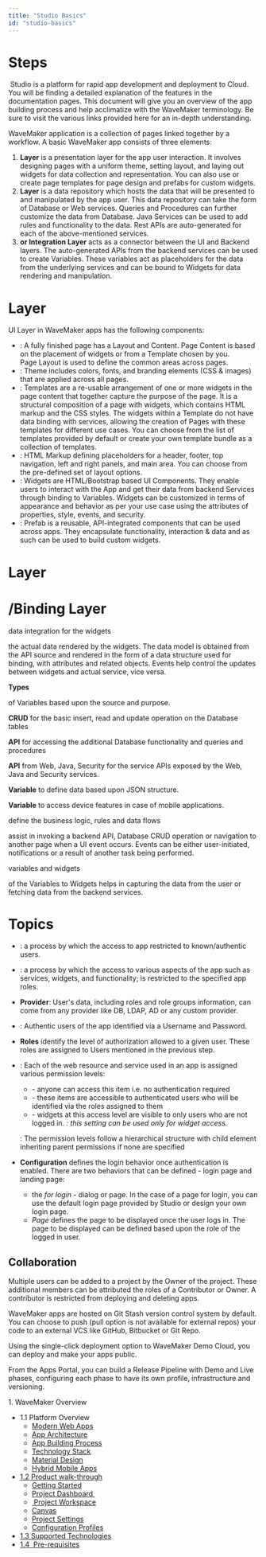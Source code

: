 ```yaml
---
title: "Studio Basics"
id: "studio-basics"
---
```


# Steps

 Studio is a platform for rapid app development and deployment to Cloud. You will be finding a detailed explanation of the features in the documentation pages. This document will give you an overview of the app building process and help acclimatize with the WaveMaker terminology. Be sure to visit the various links provided here for an in-depth understanding.

WaveMaker application is a collection of pages linked together by a workflow. A basic WaveMaker app consists of three elements:

1. **Layer** is a presentation layer for the app user interaction. It involves designing pages with a uniform theme, setting layout, and laying out widgets for data collection and representation. You can also use or create page templates for page design and prefabs for custom widgets.
2. **Layer** is a data repository which hosts the data that will be presented to and manipulated by the app user. This data repository can take the form of Database or Web services. Queries and Procedures can further customize the data from Database. Java Services can be used to add rules and functionality to the data. Rest APIs are auto-generated for each of the above-mentioned services.
3. **or Integration Layer** acts as a connector between the UI and Backend layers. The auto-generated APIs from the backend services can be used to create Variables. These variables act as placeholders for the data from the underlying services and can be bound to Widgets for data rendering and manipulation.

# Layer

UI Layer in WaveMaker apps has the following components:

- : A fully finished page has a Layout and Content. Page Content is based on the placement of widgets or from a Template chosen by you. Page Layout is used to define the common areas across pages.
- : Theme includes colors, fonts, and branding elements (CSS & images) that are applied across all pages.
- : Templates are a re-usable arrangement of one or more widgets in the page content that together capture the purpose of the page. It is a structural composition of a page with widgets, which contains HTML markup and the CSS styles. The widgets within a Template do not have data binding with services, allowing the creation of Pages with these templates for different use cases. You can choose from the list of templates provided by default or create your own template bundle as a collection of templates.
- : HTML Markup defining placeholders for a header, footer, top navigation, left and right panels, and main area. You can choose from the pre-defined set of layout options.
- : Widgets are HTML/Bootstrap based UI Components. They enable users to interact with the App and get their data from backend Services through binding to Variables. Widgets can be customized in terms of appearance and behavior as per your use case using the attributes of properties, style, events, and security.
- : Prefab is a reusable, API-integrated components that can be used across apps. They encapsulate functionality, interaction & data and as such can be used to build custom widgets.

# Layer

# /Binding Layer

data integration for the widgets

the actual data rendered by the widgets. The data model is obtained from the API source and rendered in the form of a data structure used for binding, with attributes and related objects. Events help control the updates between widgets and actual service, vice versa.

**Types**

of Variables based upon the source and purpose.

**CRUD** for the basic insert, read and update operation on the Database tables

**API** for accessing the additional Database functionality and queries and procedures

**API** from Web, Java, Security for the service APIs exposed by the Web, Java and Security services.

**Variable** to define data based upon JSON structure.

**Variable** to access device features in case of mobile applications.

define the business logic, rules and data flows

assist in invoking a backend API, Database CRUD operation or navigation to another page when a UI event occurs. Events can be either user-initiated, notifications or a result of another task being performed.

variables and widgets

of the Variables to Widgets helps in capturing the data from the user or fetching data from the backend services.

# Topics

- : a process by which the access to app restricted to known/authentic users.
- : a process by which the access to various aspects of the app such as services, widgets, and functionality; is restricted to the specified app roles.
- **Provider**: User's data, including roles and role groups information, can come from any provider like DB, LDAP, AD or any custom provider.
- : Authentic users of the app identified via a Username and Password.
- **Roles** identify the level of authorization allowed to a given user. These roles are assigned to Users mentioned in the previous step.
- : Each of the web resource and service used in an app is assigned various permission levels:
    
    - \- anyone can access this item i.e. no authentication required
    - \- these items are accessible to authenticated users who will be identified via the roles assigned to them
    - \- widgets at this access level are visible to only users who are not logged in. _: this setting can be used only for widget access._
    
    : The permission levels follow a hierarchical structure with child element inheriting parent permissions if none are specified
- **Configuration** defines the login behavior once authentication is enabled. There are two behaviors that can be defined - login page and landing page:
    - the _for login_ - dialog or page. In the case of a page for login, you can use the default login page provided by Studio or design your own login page.
    - _Page_ defines the page to be displayed once the user logs in. The page to be displayed can be defined based upon the role of the logged in user.

## Collaboration

Multiple users can be added to a project by the Owner of the project. These additional members can be attributed the roles of a Contributor or Owner. A contributor is restricted from deploying and deleting apps.

WaveMaker apps are hosted on Git Stash version control system by default. You can choose to push (pull option is not available for external repos) your code to an external VCS like GitHub, Bitbucket or Git Repo.

Using the single-click deployment option to WaveMaker Demo Cloud, you can deploy and make your apps public.

From the Apps Portal, you can build a Release Pipeline with Demo and Live phases, configuring each phase to have its own profile, infrastructure and versioning.

1\. WaveMaker Overview

- 1.1 Platform Overview
    - [Modern Web Apps](/learn/app-development/wavemaker-overview/platform-overview/#modern-web-apps)
    - [App Architecture](/learn/app-development/wavemaker-overview/platform-overview/#app-architecture)
    - [App Building Process](/learn/app-development/wavemaker-overview/platform-overview/#app-building-process)
    - [Technology Stack](/learn/app-development/wavemaker-overview/platform-overview/#technology-stack)
    - [Material Design](/learn/app-development/wavemaker-overview/platform-overview/#material-design)
    - [Hybrid Mobile Apps](/learn/app-development/wavemaker-overview/platform-overview/#mobile-apps)
- [1.2 Product walk-through](#)
    - [Getting Started](#getting-started)
    - [Project Dashboard ](#project-dashboard)
    - [ Project Workspace](#workspace)
    - [Canvas](#canvas)
    - [Project Settings](#settings)
    - [Configuration Profiles](#profiles)
- [1.3 Supported Technologies](/learn/app-development/wavemaker-overview/supported-technologies/)
- [1.4  Pre-requisites](/learn/app-development/wavemaker-overview/pre-requisites/)
